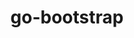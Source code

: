 ---
title: "go-bootstrap"
layout: cache
categories: [package, develop-2023-12-10]
meta: {"versions": ["1.17.13"], "compilers": ["gcc@=7.5.0"], "oss": ["ubuntu18.04"], "platforms": ["linux"], "targets": ["x86_64_v3"], "stacks": ["developer-tools", "root"], "num_specs": 1, "num_specs_by_stack": {"root": 1, "developer-tools": 1}}
spec_details: [{"hash": "6nju22vnygeo3rlnhdkyo3pzaakycwbg", "compiler": "gcc@=7.5.0", "versions": ["1.17.13"], "os": "ubuntu18.04", "platform": "linux", "target": "x86_64_v3", "variants": ["build_system=generic"], "stacks": ["root", "developer-tools"], "size": "-", "tarball": "https://binaries.spack.io/releases/develop-2023-12-10/build_cache/linux-ubuntu18.04-x86_64_v3/gcc-7.5.0/go-bootstrap-1.17.13/linux-ubuntu18.04-x86_64_v3-gcc-7.5.0-go-bootstrap-1.17.13-6nju22vnygeo3rlnhdkyo3pzaakycwbg.spack"}]
---